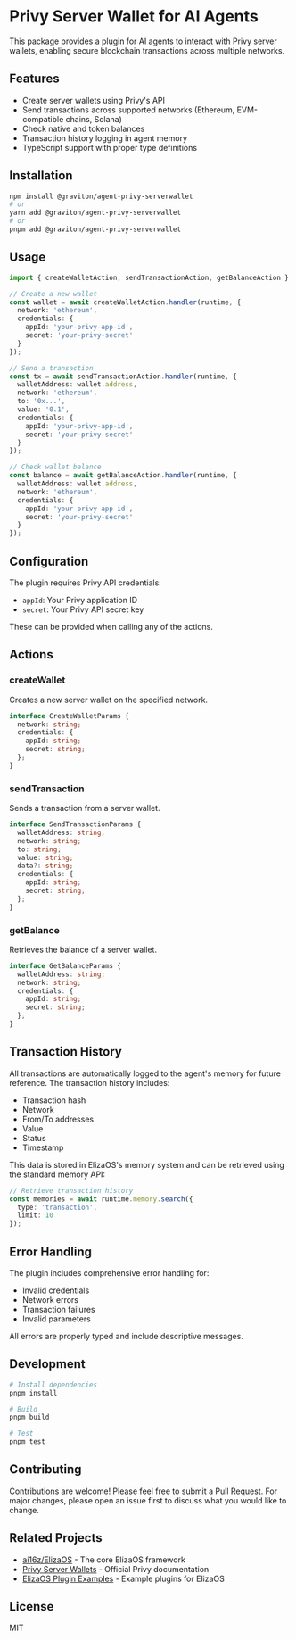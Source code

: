 # Privy Server Wallet for AI Agents

This package provides a plugin for AI agents to interact with Privy server wallets, enabling secure blockchain transactions across multiple networks.

## Features

- Create server wallets using Privy's API
- Send transactions across supported networks (Ethereum, EVM-compatible chains, Solana)
- Check native and token balances
- Transaction history logging in agent memory
- TypeScript support with proper type definitions

## Installation

```bash
npm install @graviton/agent-privy-serverwallet
# or
yarn add @graviton/agent-privy-serverwallet
# or
pnpm add @graviton/agent-privy-serverwallet
```

## Usage

```typescript
import { createWalletAction, sendTransactionAction, getBalanceAction } from '@graviton/agent-privy-serverwallet';

// Create a new wallet
const wallet = await createWalletAction.handler(runtime, {
  network: 'ethereum',
  credentials: {
    appId: 'your-privy-app-id',
    secret: 'your-privy-secret'
  }
});

// Send a transaction
const tx = await sendTransactionAction.handler(runtime, {
  walletAddress: wallet.address,
  network: 'ethereum',
  to: '0x...',
  value: '0.1',
  credentials: {
    appId: 'your-privy-app-id',
    secret: 'your-privy-secret'
  }
});

// Check wallet balance
const balance = await getBalanceAction.handler(runtime, {
  walletAddress: wallet.address,
  network: 'ethereum',
  credentials: {
    appId: 'your-privy-app-id',
    secret: 'your-privy-secret'
  }
});
```

## Configuration

The plugin requires Privy API credentials:

- `appId`: Your Privy application ID
- `secret`: Your Privy API secret key

These can be provided when calling any of the actions.

## Actions

### createWallet

Creates a new server wallet on the specified network.

```typescript
interface CreateWalletParams {
  network: string;
  credentials: {
    appId: string;
    secret: string;
  };
}
```

### sendTransaction

Sends a transaction from a server wallet.

```typescript
interface SendTransactionParams {
  walletAddress: string;
  network: string;
  to: string;
  value: string;
  data?: string;
  credentials: {
    appId: string;
    secret: string;
  };
}
```

### getBalance

Retrieves the balance of a server wallet.

```typescript
interface GetBalanceParams {
  walletAddress: string;
  network: string;
  credentials: {
    appId: string;
    secret: string;
  };
}
```

## Transaction History

All transactions are automatically logged to the agent's memory for future reference. The transaction history includes:

- Transaction hash
- Network
- From/To addresses
- Value
- Status
- Timestamp

This data is stored in ElizaOS's memory system and can be retrieved using the standard memory API:

```typescript
// Retrieve transaction history
const memories = await runtime.memory.search({
  type: 'transaction',
  limit: 10
});
```

## Error Handling

The plugin includes comprehensive error handling for:

- Invalid credentials
- Network errors
- Transaction failures
- Invalid parameters

All errors are properly typed and include descriptive messages.

## Development

```bash
# Install dependencies
pnpm install

# Build
pnpm build

# Test
pnpm test
```

## Contributing

Contributions are welcome! Please feel free to submit a Pull Request. For major changes, please open an issue first to discuss what you would like to change.

## Related Projects

- [ai16z/ElizaOS](https://github.com/elizaOS/eliza) - The core ElizaOS framework
- [Privy Server Wallets](https://docs.privy.io/guide/server-wallets/) - Official Privy documentation
- [ElizaOS Plugin Examples](https://github.com/elizaOS/eliza/tree/main/packages/_examples/plugin) - Example plugins for ElizaOS

## License

MIT
